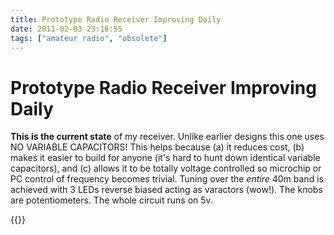 ```yaml
---
title: Prototype Radio Receiver Improving Daily
date: 2011-02-03 23:16:55
tags: ["amateur radio", "obsolete"]
---
```


# Prototype Radio Receiver Improving Daily

__This is the current state__ of my receiver. Unlike earlier designs this one uses NO VARIABLE CAPACITORS! This helps because (a) it reduces cost, (b) makes it easier to build for anyone (it's hard to hunt down identical variable capacitors), and (c) allows it to be totally voltage controlled so microchip or PC control of frequency becomes trivial. Tuning over the _entire_ 40m band is achieved with 3 LEDs reverse biased acting as varactors (wow!). The knobs are potentiometers. The whole circuit runs on 5v.

{{<youtube ikBk_HQ48hc>}}